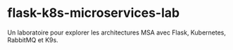 # flask-k8s-microservices-lab
Un laboratoire pour explorer les architectures MSA avec Flask, Kubernetes, RabbitMQ et K9s.
